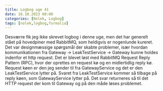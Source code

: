 ```yaml
---
title: Logbog uge 41
date: 16.10.2023 08:00
categories: [Nolek, Logbog]
tags: [nolek,logbog,formalia]
---
```


Desværre fik jeg ikke skrevet logbog i denne uge, men det har generelt stået på hovedpiner med RabbitMQ, som heldigvis 
er nogenlunde kureret. Det var designmæssige spørgsmål der skabte problemer, især hvordan kommunikationen fra Gateway ->
LeakTestService -> Gateway kunne holdes indenfor et http request. Det er blevet løst med RabbitMQ Request Reply Pattern
(RPC), hvor der oprettes en request kø og en midlertidlig reply kø. Request køen er den jeg sender til fra GatewayService
og det er den LeakTestService lytter på. Svaret fra LeakTestService kommer så tilbage på reply køen, som GatewayService 
lytter på. Det svar returneres så til det HTTP request der kom til Gateway og på den måde løses problemet.

